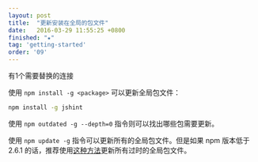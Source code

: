 ```yaml
---
layout: post
title:  "更新安装在全局的包文件"
date:   2016-03-29 11:55:25 +0800
finished: "★"
tag: 'getting-started'
order: '09'
---
```

有1个需要替换的连接

使用 `npm install -g <package>` 可以更新全局包文件：

```bash
npm install -g jshint
```

使用 `npm outdated -g --depth=0` 指令则可以找出哪些包需要更新。

使用 `npm update -g` 指令可以更新所有的全局包文件。但是如果 npm 版本低于 2.6.1 的话，推荐使用[这种方法](https://gist.github.com/othiym23/4ac31155da23962afd0e)更新所有过时的全局包文件。
